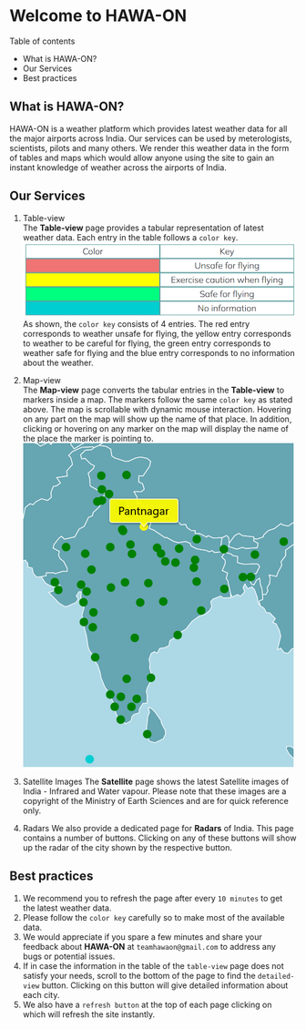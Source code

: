 # Welcome to HAWA-ON    

Table of contents    
- What is HAWA-ON?
- Our Services
- Best practices

## What is HAWA-ON?
HAWA-ON is a weather platform which provides latest weather data for all the major airports across India. Our services can be used by meterologists, scientists, pilots and many others. We render this weather data in the form of tables and maps which would allow anyone using the site to gain an instant knowledge of weather across the airports of India.    

## Our Services
1. Table-view    
The **Table-view** page provides a tabular representation of latest weather data. Each entry in the table follows a `color key`.
![Color-key](color-key.png)
As shown, the `color key` consists of 4 entries. The red entry corresponds to weather unsafe for flying, the yellow entry corresponds to weather to be careful for flying, the green entry corresponds to weather safe for flying and the blue entry corresponds to no information about the weather.  

2. Map-view    
The **Map-view** page converts the tabular entries in the **Table-view** to markers inside a map. The markers follow the same `color key` as stated above. The map is scrollable with dynamic mouse interaction. Hovering on any part on the map will show up the name of that place. In addition, clicking or hovering on any marker on the map will display the name of the place the marker is pointing to.
![Sample-map](sample-map.png)

3. Satellite Images
The **Satellite** page shows the latest Satellite images of India - Infrared and Water vapour. Please note that these images are a copyright of the Ministry of Earth Sciences and are for quick reference only.

4. Radars
We also provide a dedicated page for **Radars** of India. This page contains a number of buttons. Clicking on any of these buttons will show up the radar of the city shown by the respective button.

## Best practices    
1. We recommend you to refresh the page after every `10 minutes` to get the latest weather data.
2. Please follow the `color key` carefully so to make most of the available data.
3. We would appreciate if you spare a few minutes and share your feedback about **HAWA-ON** at `teamhawaon@gmail.com` to address any bugs or potential issues.
4. If in case the information in the table of the `table-view` page does not satisfy your needs, scroll to the bottom of the page to find the `detailed-view` button. Clicking on this button will give detailed information about each city.
5. We also have a `refresh button` at the top of each page clicking on which will refresh the site instantly.
